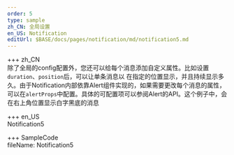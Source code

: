 ```yaml
--- 
order: 5
type: sample
zh_CN: 全局设置
en_US: Notification
editUrl: $BASE/docs/pages/notification/md/notification5.md
---
```


+++ zh_CN  
除了全局的config配置外，您还可以给每个消息添加自定义属性。比如设置<Code>duration</Code>、<Code>position</Code>后，可以让单条消息以
    在指定的位置显示，并且持续显示多久。由于Notification内部依靠Alert组件实现的，如果需要更改每个消息的属性，
    可以在<Code>alertProps</Code>中配置。具体的可配置项可以参阅Alert的API。这个例子中，会在右上角位置显示白字黑底的消息

    
+++ en_US  
Notification5

+++ SampleCode  
fileName: Notification5
